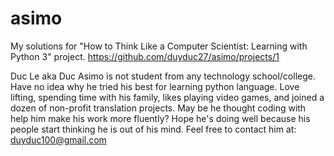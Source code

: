 # asimo
My solutions for "How to Think Like a Computer Scientist: Learning with Python 3" project.
https://github.com/duyduc27/asimo/projects/1

Duc Le aka Duc Asimo is not student from any technology school/college. Have no idea why he tried his best for learning python language. Love lifting, spending time with his family, likes playing video games, and joined a dozen of non-profit translation projects. May be he thought coding with help him make his work more fluently? Hope he's doing well because his people start thinking he is out of his mind. Feel free to contact him at: duyduc100@gmail.com
